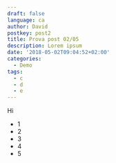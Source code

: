 ```yaml
---
draft: false
language: ca
author: David
postkey: post2
title: Prova post 02/05
description: Lorem ipsum
date: '2018-05-02T09:04:52+02:00'
categories:
  - Demo
tags:
  - c
  - d
  - e
---
```

Hi

* 1
* 2
* 3
* 4
* 5
